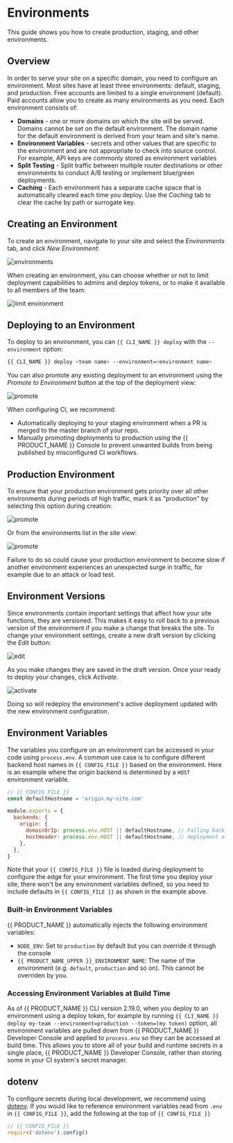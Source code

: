 # Environments

This guide shows you how to create production, staging, and other environments.

## Overview

In order to serve your site on a specific domain, you need to configure an environment. Most sites have at least three environments: default, staging, and production. Free accounts are limited to a single environment (default). Paid accounts allow you to create as many environments as you need. Each environment consists of:

- **Domains** - one or more domains on which the site will be served. Domains cannot be set on the default environment. The domain name for the default environment is derived from your team and site's name.
- **Environment Variables** - secrets and other values that are specific to the environment and are not appropriate to check into source control. For example, API keys are commonly stored as environment variables
- **Split Testing** - Split traffic between multiple router destinations or other environments to conduct A/B testing or implement blue/green deployments.
- **Caching** - Each environment has a separate cache space that is automatically cleared each time you deploy. Use the _Caching_ tab to clear the cache by path or surrogate key.

## Creating an Environment

To create an environment, navigate to your site and select the _Environments_ tab, and click _New Environment_:

![environments](/images/environments/environments.png)

When creating an environment, you can choose whether or not to limit deployment capabilities to admins and deploy tokens, or to make it available to all members of the team:

![limit environment](/images/teams/environment-permissions.png?width=550)

## Deploying to an Environment

To deploy to an environment, you can `{{ CLI_NAME }} deploy` with the `--environment` option:

```bash
{{ CLI_NAME }} deploy <team name> --environment=<environment name>
```

You can also promote any existing deployment to an environment using the _Promote to Environment_ button at the top of the deployment view:

![promote](/images/environments/promote.png)

When configuring CI, we recommend:

- Automatically deploying to your staging environment when a PR is merged to the master branch of your repo.
- Manually promoting deployments to production using the {{ PRODUCT_NAME }} Console to prevent unwanted builds from being published by misconfigured CI workflows.

## Production Environment

To ensure that your production environment gets priority over all other environments during periods of high traffic, mark it as "production" by selecting this option during creation:

![promote](/images/environments/production.png)

Or from the environments list in the site view:

![promote](/images/environments/environments_table.png)

Failure to do so could cause your production environment to become slow if another environment experiences an unexpected surge in traffic, for example due to an attack or load test.

## Environment Versions

Since environments contain important settings that affect how your site functions, they are versioned. This makes it easy to roll back to a previous version of the environment if you make a change that breaks the site. To change your environment settings, create a new draft version by clicking the _Edit_ button:

![edit](/images/environments/edit.png)

As you make changes they are saved in the draft version. Once your ready to deploy your changes, click _Activate_.

![activate](/images/environments/activate.png)

Doing so will redeploy the environment's active deployment updated with the new environment configuration.

## Environment Variables

The variables you configure on an environment can be accessed in your code using `process.env`. A common use case is to configure
different backend host names in `{{ CONFIG_FILE }}` based on the environment. Here is an example where the origin backend is determined
by a `HOST` environment variable.

```js
// {{ CONFIG_FILE }}
const defaultHostname = 'origin.my-site.com'

module.exports = {
  backends: {
    origin: {
      domainOrIp: process.env.HOST || defaultHostname, // Falling back to defaultHostname is needed during the initial
      hostHeader: process.env.HOST || defaultHostname, // deployment of your site, when an environment is not yet configured.
    },
  },
}
```

Note that your `{{ CONFIG_FILE }}` file is loaded during deployment to configure the edge for your environment. The first time you
deploy your site, there won't be any environment variables defined, so you need to include defaults in `{{ CONFIG_FILE }}` as
shown in the example above.

### Built-in Environment Variables

{{ PRODUCT_NAME }} automatically injects the following environment variables:

- `NODE_ENV`: Set to `production` by default but you can override it through the console
- `{{ PRODUCT_NAME_UPPER }}_ENVIRONMENT_NAME`: The name of the environment (e.g. `default`, `production` and so on). This cannot be overriden by you.

### Accessing Environment Variables at Build Time

As of {{ PRODUCT_NAME }} CLI version 2.19.0, when you deploy to an environment using a deploy token, for example by running `{{ CLI_NAME }} deploy my-team --environment=production --token=(my token)` option, all environment variables are pulled down from {{ PRODUCT_NAME }} Developer Console and applied to `process.env` so they can be accessed at build time. This allows you to store all of your build and runtime secrets in a single place, {{ PRODUCT_NAME }} Developer Console, rather than storing some in your CI system's secret manager.

## dotenv

To configure secrets during local development, we recommend using [dotenv](https://github.com/motdotla/dotenv).
If you would like to reference environment variables read from `.env` in `{{ CONFIG_FILE }}`, add the following at the top
of `{{ CONFIG_FILE }}`

```js
// {{ CONFIG_FILE }}
require('dotenv').config()
```
